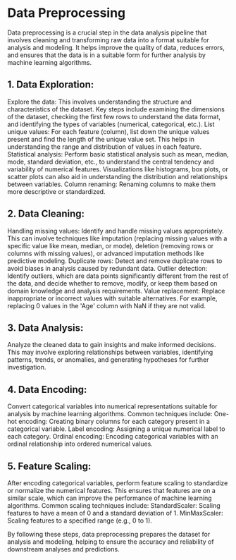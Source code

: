 # Data Preprocessing
Data preprocessing is a crucial step in the data analysis pipeline that involves cleaning and transforming raw data into a format suitable for analysis and modeling. It helps improve the quality of data, reduces errors, and ensures that the data is in a suitable form for further analysis by machine learning algorithms.

## 1. Data Exploration:
Explore the data: This involves understanding the structure and characteristics of the dataset. Key steps include examining the dimensions of the dataset, checking the first few rows to understand the data format, and identifying the types of variables (numerical, categorical, etc.).
List unique values: For each feature (column), list down the unique values present and find the length of the unique value set. This helps in understanding the range and distribution of values in each feature.
Statistical analysis: Perform basic statistical analysis such as mean, median, mode, standard deviation, etc., to understand the central tendency and variability of numerical features. Visualizations like histograms, box plots, or scatter plots can also aid in understanding the distribution and relationships between variables.
Column renaming: Renaming columns to make them more descriptive or standardized.

## 2. Data Cleaning:
Handling missing values: Identify and handle missing values appropriately. This can involve techniques like imputation (replacing missing values with a specific value like mean, median, or mode), deletion (removing rows or columns with missing values), or advanced imputation methods like predictive modeling.
Duplicate rows: Detect and remove duplicate rows to avoid biases in analysis caused by redundant data.
Outlier detection: Identify outliers, which are data points significantly different from the rest of the data, and decide whether to remove, modify, or keep them based on domain knowledge and analysis requirements.
Value replacement: Replace inappropriate or incorrect values with suitable alternatives. For example, replacing 0 values in the 'Age' column with NaN if they are not valid.

## 3. Data Analysis:
Analyze the cleaned data to gain insights and make informed decisions. This may involve exploring relationships between variables, identifying patterns, trends, or anomalies, and generating hypotheses for further investigation.

## 4. Data Encoding:
Convert categorical variables into numerical representations suitable for analysis by machine learning algorithms. Common techniques include:
One-hot encoding: Creating binary columns for each category present in a categorical variable.
Label encoding: Assigning a unique numerical label to each category.
Ordinal encoding: Encoding categorical variables with an ordinal relationship into ordered numerical values.

## 5. Feature Scaling:
After encoding categorical variables, perform feature scaling to standardize or normalize the numerical features. This ensures that features are on a similar scale, which can improve the performance of machine learning algorithms. Common scaling techniques include:
StandardScaler: Scaling features to have a mean of 0 and a standard deviation of 1.
MinMaxScaler: Scaling features to a specified range (e.g., 0 to 1).


By following these steps, data preprocessing prepares the dataset for analysis and modeling, helping to ensure the accuracy and reliability of downstream analyses and predictions.

